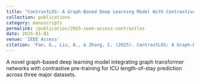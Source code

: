 ```yaml
---
title: "ContrastLOS: A Graph-Based Deep Learning Model With Contrastive Pre-Training for Improved ICU Length-of-Stay Prediction (SCI 中科院Q3)"
collection: publications
category: manuscripts
permalink: /publication/2025-ieee-access-contrastlos
date: 2025-01-01
venue: 'IEEE Access'
citation: 'Fan, G., Liu, A., & Zhang, C. (2025). ContrastLOS: A Graph-Based Deep Learning Model With Contrastive Pre-Training for Improved ICU Length-of-Stay Prediction. <i>IEEE Access</i>.'
---
```


A novel graph-based deep learning model integrating graph transformer networks with contrastive pre-training for ICU length-of-stay prediction across three major datasets.

